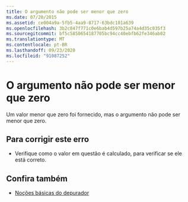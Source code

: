 ```yaml
---
title: O argumento não pode ser menor que zero
ms.date: 07/20/2015
ms.assetid: ce004a9a-5fb5-4aa9-8717-63bdc101a639
ms.openlocfilehash: 3b2c847f771c0e6bab4d597b25a74a4d35c035f3
ms.sourcegitcommit: bf5c5850654187705bc94cc40ebfb62fe346ab02
ms.translationtype: MT
ms.contentlocale: pt-BR
ms.lasthandoff: 09/23/2020
ms.locfileid: "91087252"
---
```

# <a name="argument-cannot-be-less-than-zero"></a>O argumento não pode ser menor que zero

Um valor menor que zero foi fornecido, mas o argumento não pode ser menor que zero.  
  
## <a name="to-correct-this-error"></a>Para corrigir este erro  
  
- Verifique como o valor em questão é calculado, para verificar se ele está correto.  
  
## <a name="see-also"></a>Confira também

- [Noções básicas do depurador](/visualstudio/debugger/debugger-feature-tour)
